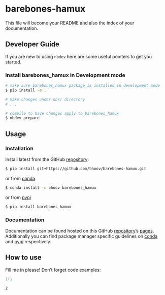 # barebones-hamux


<!-- WARNING: THIS FILE WAS AUTOGENERATED! DO NOT EDIT! -->

This file will become your README and also the index of your
documentation.

## Developer Guide

If you are new to using `nbdev` here are some useful pointers to get you
started.

### Install barebones_hamux in Development mode

``` sh
# make sure barebones_hamux package is installed in development mode
$ pip install -e .

# make changes under nbs/ directory
# ...

# compile to have changes apply to barebones_hamux
$ nbdev_prepare
```

## Usage

### Installation

Install latest from the GitHub
[repository](https://github.com/bhoov/barebones-hamux):

``` sh
$ pip install git+https://github.com/bhoov/barebones-hamux.git
```

or from [conda](https://anaconda.org/bhoov/barebones-hamux)

``` sh
$ conda install -c bhoov barebones_hamux
```

or from [pypi](https://pypi.org/project/barebones-hamux/)

``` sh
$ pip install barebones_hamux
```

### Documentation

Documentation can be found hosted on this GitHub
[repository](https://github.com/bhoov/barebones-hamux)’s
[pages](https://bhoov.github.io/barebones-hamux/). Additionally you can
find package manager specific guidelines on
[conda](https://anaconda.org/bhoov/barebones-hamux) and
[pypi](https://pypi.org/project/barebones-hamux/) respectively.

## How to use

Fill me in please! Don’t forget code examples:

``` python
1+1
```

    2

